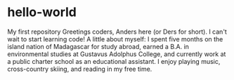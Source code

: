 # hello-world
My first repository
Greetings coders, Anders here (or Ders for short). I can't wait to start learning code! 
A little about myself: I spent five months on the island nation of Madagascar for study abroad, earned a B.A. in environmental studies at Gustavus Adolphus College, and currently work at a public charter school as an educational assistant. I enjoy playing music, cross-country skiing, and reading in my free time. 
